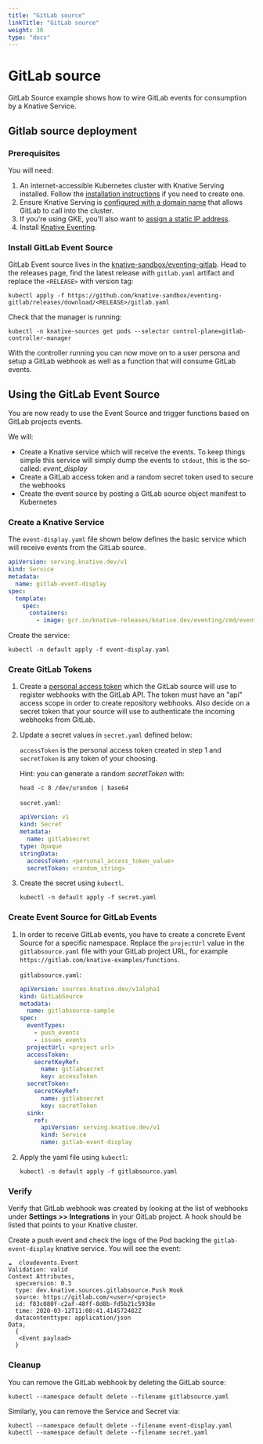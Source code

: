 ```yaml
---
title: "GitLab source"
linkTitle: "GitLab source"
weight: 30
type: "docs"
---
```


# GitLab source

GitLab Source example shows how to wire GitLab events for consumption by a
Knative Service.

## Gitlab source deployment

### Prerequisites

You will need:

1. An internet-accessible Kubernetes cluster with Knative Serving installed.
   Follow the [installation instructions](../../../install/README.md) if you
   need to create one.
1. Ensure Knative Serving is
   [configured with a domain name](../../../serving/using-a-custom-domain.md)
   that allows GitLab to call into the cluster.
1. If you're using GKE, you'll also want to
   [assign a static IP address](../../../serving/gke-assigning-static-ip-address.md).
1. Install [Knative Eventing](../../../eventing).

### Install GitLab Event Source

GitLab Event source lives in the [knative-sandbox/eventing-gitlab](https://github.com/knative-sandbox/eventing-gitlab). Head to the releases page, find the latest release with `gitlab.yaml`
artifact and replace the `<RELEASE>` with version tag:

```shell
kubectl apply -f https://github.com/knative-sandbox/eventing-gitlab/releases/download/<RELEASE>/gitlab.yaml
```

Check that the manager is running:

```shell
kubectl -n knative-sources get pods --selector control-plane=gitlab-controller-manager
```

With the controller running you can now move on to a user persona and setup a
GitLab webhook as well as a function that will consume GitLab events.

## Using the GitLab Event Source

You are now ready to use the Event Source and trigger functions based on GitLab
projects events.

We will:

- Create a Knative service which will receive the events. To keep things simple
  this service will simply dump the events to `stdout`, this is the so-called:
  _event_display_
- Create a GitLab access token and a random secret token used to secure the
  webhooks
- Create the event source by posting a GitLab source object manifest to
  Kubernetes

### Create a Knative Service

The `event-display.yaml` file shown below defines the basic service which will
receive events from the GitLab source.

```yaml
apiVersion: serving.knative.dev/v1
kind: Service
metadata:
  name: gitlab-event-display
spec:
  template:
    spec:
      containers:
        - image: gcr.io/knative-releases/knative.dev/eventing/cmd/event_display
```

Create the service:

```shell
kubectl -n default apply -f event-display.yaml
```

### Create GitLab Tokens

1. Create a
   [personal access token](https://docs.gitlab.com/ee/user/profile/personal_access_tokens.html)
   which the GitLab source will use to register webhooks with the GitLab API.
   The token must have an "api" access scope in order to create repository
   webhooks. Also decide on a secret token that your source will use to
   authenticate the incoming webhooks from GitLab.

1. Update a secret values in `secret.yaml` defined below:

   `accessToken` is the personal access token created in step 1 and
   `secretToken` is any token of your choosing.

   Hint: you can generate a random _secretToken_ with:

   ```shell
   head -c 8 /dev/urandom | base64
   ```

   `secret.yaml`:

   ```yaml
   apiVersion: v1
   kind: Secret
   metadata:
     name: gitlabsecret
   type: Opaque
   stringData:
     accessToken: <personal_access_token_value>
     secretToken: <random_string>
   ```

1. Create the secret using `kubectl`.

   ```shell
   kubectl -n default apply -f secret.yaml
   ```

### Create Event Source for GitLab Events

1. In order to receive GitLab events, you have to create a concrete Event Source
   for a specific namespace. Replace the `projectUrl` value in the
   `gitlabsource.yaml` file with your GitLab project URL, for example
   `https://gitlab.com/knative-examples/functions`.

   `gitlabsource.yaml`:

   ```yaml
   apiVersion: sources.knative.dev/v1alpha1
   kind: GitLabSource
   metadata:
     name: gitlabsource-sample
   spec:
     eventTypes:
       - push_events
       - issues_events
     projectUrl: <project url>
     accessToken:
       secretKeyRef:
         name: gitlabsecret
         key: accessToken
     secretToken:
       secretKeyRef:
         name: gitlabsecret
         key: secretToken
     sink:
       ref:
         apiVersion: serving.knative.dev/v1
         kind: Service
         name: gitlab-event-display
   ```

1. Apply the yaml file using `kubectl`:

   ```shell
   kubectl -n default apply -f gitlabsource.yaml
   ```

### Verify

Verify that GitLab webhook was created by looking at the list of webhooks under
**Settings >> Integrations** in your GitLab project. A hook should be listed
that points to your Knative cluster.

Create a push event and check the logs of the Pod backing the
`gitlab-event-display` knative service. You will see the event:

```
☁️  cloudevents.Event
Validation: valid
Context Attributes,
  specversion: 0.3
  type: dev.knative.sources.gitlabsource.Push Hook
  source: https://gitlab.com/<user>/<project>
  id: f83c080f-c2af-48ff-8d8b-fd5b21c5938e
  time: 2020-03-12T11:08:41.414572482Z
  datacontenttype: application/json
Data,
  {
   <Event payload>
  }
```

### Cleanup

You can remove the GitLab webhook by deleting the GitLab source:

```shell
kubectl --namespace default delete --filename gitlabsource.yaml
```

Similarly, you can remove the Service and Secret via:

```shell
kubectl --namespace default delete --filename event-display.yaml
kubectl --namespace default delete --filename secret.yaml

```
